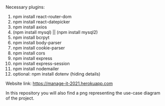 Necessary plugins: 
1. npm install react-router-dom
2. npm install react-datepicker
3. npm install axios
4. (npm install mysql) || (npm install mysql2)
5. npm install bcrpyt
6. npm install body-parser
7. npm install cookie-parser
8. npm install cors
9. npm install express
10. npm install express-session
11. npm install nodemailer
12. optional: npm install dotenv (hiding details)

Website link:
https://manage-it-2021.herokuapp.com


In this repository you will also find a png representing the use-case diagram of the project.
